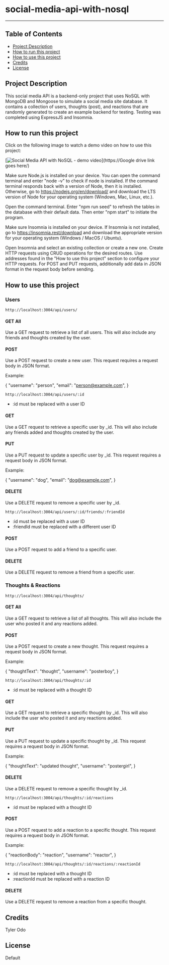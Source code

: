 
# social-media-api-with-nosql

---

## Table of Contents

- [Project Description](#project-description)
- [How to run this project](#how-to-run-this-project)
- [How to use this project](#how-to-use-this-project)
- [Credits](#credits)
- [License](#license)

## Project Description

This social media API is a backend-only project that uses NoSQL with MongoDB and Mongoose to simulate a social media site database. It contains a collection of users, thoughts (post), and reactions that are randomly generated to create an example backend for testing. Testing was completed using ExpressJS and Insomnia.

## How to run this project

Click on the following image to watch a demo video on how to use this project:

[![Social Media API with NoSQL - demo video](</imagelinkgoeshere>)](https://Google drive link goes here/)

<!-- [![Wrong Opinion Blog - demo](</public/assets/images/wrong opinion blog - demo image.png>)](https://wrong-opinion-blog-7a019de71561.herokuapp.com/) -->

Make sure Node.js is installed on your device. You can open the command terminal and enter "node -v" to check if node is installed. If the command terminal responds back with a version of Node, then it is installed. Otherwise, go to https://nodejs.org/en/download/ and download the LTS version of Node for your operating system (Windows, Mac, Linux, etc.).

Open the command terminal. Enter "npm run seed" to refresh the tables in the database with their default data. Then enter "npm start" to initiate the program.

Make sure Insomnia is installed on your device. If Insomnia is not installed, go to https://insomnia.rest/download and download the appropriate version for your operating system (Windows / MacOS / Ubuntu).

Open Insomnia and select an existing collection or create a new one. Create HTTP requests using CRUD operations for the desired routes. Use addresses found in the "How to use this project" section to configure your HTTP requests. For POST and PUT requests, additionally add data in JSON format in the request body before sending.

## How to use this project

### Users

``http://localhost:3004/api/users/``

#### GET All

Use a GET request to retrieve a list of all users. This will also include any friends and thoughts created by the user.

#### POST

Use a POST request to create a new user. This request requires a request body in JSON format.

Example:

{
  "username": "person",
  "email": "person@example.com",
}

``http://localhost:3004/api/users/:id``

* :id must be replaced with a user ID

#### GET

Use a GET request to retrieve a specific user by _id. This will also include any friends added and thoughts created by the user.

#### PUT

Use a PUT request to update a specific user by _id. This request requires a request body in JSON format.

Example:

{
  "username": "dog",
  "email": "dog@example.com",
}

#### DELETE

Use a DELETE request to remove a specific user by _id.

<!-- ``http://localhost:3004/api/users/:id/friends``

* :id must be replaced with a user ID

#### POST

Use a POST request to add a friend to a specific user. This request requires a request body in JSON format.

Example:

{
  "username": "friend",
  "email": "friend@example.com",
} -->

``http://localhost:3004/api/users/:id/friends/:friendId``

* :id must be replaced with a user ID
* :friendId must be replaced with a different user ID

#### POST

Use a POST request to add a friend to a specific user.

#### DELETE

Use a DELETE request to remove a friend from a specific user.

### Thoughts & Reactions

``http://localhost:3004/api/thoughts/``

#### GET All

Use a GET request to retrieve a list of all thoughts. This will also include the user who posted it and any reactions added.

#### POST

Use a POST request to create a new thought. This request requires a request body in JSON format.

Example:

{
  "thoughtText": "thought",
  "username": "posterboy",
}

``http://localhost:3004/api/thoughts/:id``

* :id must be replaced with a thought ID

#### GET

Use a GET request to retrieve a specific thought by _id. This will also include the user who posted it and any reactions added.

#### PUT

Use a PUT request to update a specific thought by _id. This request requires a request body in JSON format.

Example:

{
  "thoughtText": "updated thought",
  "username": "postergirl",
}

#### DELETE

Use a DELETE request to remove a specific thought by _id.

``http://localhost:3004/api/thoughts/:id/reactions``

* :id must be replaced with a thought ID

#### POST

Use a POST request to add a reaction to a specific thought. This request requires a request body in JSON format.

Example:

{
  "reactionBody": "reaction",
  "username": "reactor",
}

``http://localhost:3004/api/thoughts/:id/reactions/:reactionId``

* :id must be replaced with a thought ID
* :reactionId must be replaced with a reaction ID

#### DELETE

Use a DELETE request to remove a reaction from a specific thought.

## Credits

Tyler Odo

## License

Default